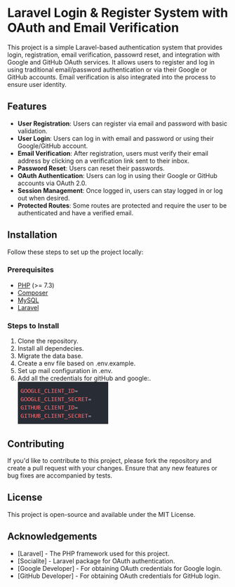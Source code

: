 # Laravel Login & Register System with OAuth and Email Verification

This project is a simple Laravel-based authentication system that provides login, registration, email verification, passowrd reset, and integration with Google and GitHub OAuth services. It allows users to register and log in using traditional email/password authentication or via their Google or GitHub accounts. Email verification is also integrated into the process to ensure user identity.

## Features

- **User Registration**: Users can register via email and password with basic validation.
- **User Login**: Users can log in with email and password or using their Google/GitHub account.
- **Email Verification**: After registration, users must verify their email address by clicking on a verification link sent to their inbox.
- **Password Reset**: Users can reset their passwords.
- **OAuth Authentication**: Users can log in using their Google or GitHub accounts via OAuth 2.0.
- **Session Management**: Once logged in, users can stay logged in or log out when desired.
- **Protected Routes**: Some routes are protected and require the user to be authenticated and have a verified email.

## Installation

Follow these steps to set up the project locally:

### Prerequisites

- [PHP](https://www.php.net/) (>= 7.3)
- [Composer](https://getcomposer.org/)
- [MySQL](https://www.mysql.com/)
- [Laravel](https://laravel.com/)

### Steps to Install

1. Clone the repository.
2. Install all dependecies.
3. Migrate the data base.
4. Create a env file based on .env.example.
5. Set up mail configuration in .env.
6. Add all the credentials for gitHub and google:.
![alt text](image.png)



## Contributing

If you'd like to contribute to this project, please fork the repository and create a pull request with your changes. Ensure that any new features or bug fixes are accompanied by tests.

## License

This project is open-source and available under the MIT License.

## Acknowledgements

- [Laravel] - The PHP framework used for this project.
- [Socialite] - Laravel package for OAuth authentication.
- [Google Developer] - For obtaining OAuth credentials for Google login.
- [GitHub Developer] - For obtaining OAuth credentials for GitHub login.
